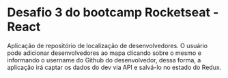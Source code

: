 # Desafio 3 do bootcamp Rocketseat - React

Aplicação de repositório de localização de desenvolvedores. O usuário pode adicionar desenvolvedores ao mapa clicando sobre o mesmo e informando o username do
Github do desenvolvedor, dessa forma, a aplicação irá captar os dados do dev via API e salvá-lo
no estado do Redux.
